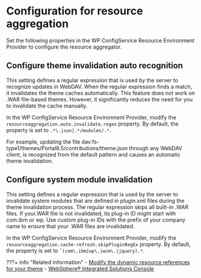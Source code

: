 # Configuration for resource aggregation

Set the following properties in the WP ConfigService Resource Environment Provider to configure the resource aggregator.

## Configure theme invalidation auto recognition

This setting defines a regular expression that is used by the server to recognize updates in WebDAV. When the regular expression finds a match, it invalidates the theme caches automatically. This feature does not work on .WAR file-based themes. However, it significantly reduces the need for you to invalidate the cache manually.

In the WP ConfigService Resource Environment Provider, modify the `resourceaggregation.auto.invalidate.regex` property. By default, the property is set to `.*\.json|.*/modules/.*`.

For example, updating the file dav:fs-type1/themes/Portal8.5/contributions/theme.json through any WebDAV client, is recognized from the default pattern and causes an automatic theme invalidation.

## Configure system module invalidation

This setting defines a regular expression that is used by the server to invalidate system modules that are defined in plugin.xml files during the theme invalidation process. The regular expression skips all built-in .WAR files. If your.WAR file is not invalidated, its plug-in ID might start with com.ibm or wp. Use custom plug-in IDs with the prefix of your company name to ensure that your .WAR files are invalidated.

In the WP ConfigService Resource Environment Provider, modify the `resourceaggregation.cache-refresh.skipPluginRegEx` property. By default, the property is set to `ˆ(com\.ibm|wp\.|wcm\.|jquery).*`.


???+ info "Related information"
    - [Modify the dynamic resource references for your theme](../../customizing_theme/copying_theme/manual_copy_theme/creating_webdav_theme_copy/themeopt_cust_copy_modifystatres.md)
    - [WebSphere® Integrated Solutions Console](../../../../deploy_dx/manage/portal_admin_tools/WebSphere_Integrated_Solutions_Console.md)




